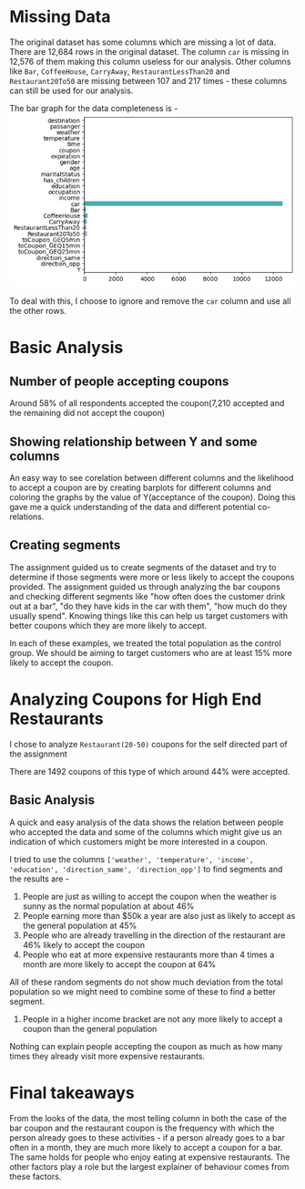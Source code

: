 # Missing Data

The original dataset has some columns which are missing a lot of data. There are 12,684 rows in the original dataset. The column `car` is missing in 12,576 of them making this column useless for our analysis. Other columns like `Bar`, `CoffeeHouse`, `CarryAway`, `RestaurantLessThan20` and `Restaurant20To50` are missing between 107 and 217 times - these columns can still be used for our analysis.

The bar graph for the data completeness is -  
![image info](./data/data_completeness.png "Data Completeness")

To deal with this, I choose to ignore and remove the `car` column and use all the other rows.

# Basic Analysis

## Number of people accepting coupons

Around 58% of all respondents accepted the coupon(7,210 accepted and the remaining did not accept the coupon)

## Showing relationship between Y and some columns

An easy way to see corelation between different columns and the likelihood to accept a coupon are by creating barplots for different columns and coloring the graphs by the value of Y(acceptance of the coupon). Doing this gave me a quick understanding of the data and different potential co-relations.

## Creating segments

The assignment guided us to create segments of the dataset and try to determine if those segments were more or less likely to accept the coupons provided. The assignment guided us through analyzing the bar coupons and checking different segments like "how often does the customer drink out at a bar", "do they have kids in the car with them", "how much do they usually spend". Knowing things like this can help us target customers with better coupons which they are more likely to accept.

In each of these examples, we treated the total population as the control group. We should be aiming to target customers who are at least 15% more likely to accept the coupon.

# Analyzing Coupons for High End Restaurants

I chose to analyze `Restaurant(20-50)` coupons for the self directed part of the assignment

There are 1492 coupons of this type of which around 44% were accepted.

## Basic Analysis

A quick and easy analysis of the data shows the relation between people who accepted the data and some of the columns which might give us an indication of which customers might be more interested in a coupon.

I tried to use the columns `['weather', 'temperature', 'income', 'education', 'direction_same', 'direction_opp']` to find segments and the results are -

1. People are just as willing to accept the coupon when the weather is sunny as the normal population at about 46%
2. People earning more than $50k a year are also just as likely to accept as the general population at 45%
3. People who are already travelling in the direction of the restaurant are 46% likely to accept the coupon
4. People who eat at more expensive restaurants more than 4 times a month are more likely to accept the coupon at 64%

All of these random segments do not show much deviation from the total population so we might need to combine some of these to find a better segment.

1. People in a higher income bracket are not any more likely to accept a coupon than the general population

Nothing can explain people accepting the coupon as much as how many times they already visit more expensive restaurants.

# Final takeaways

From the looks of the data, the most telling column in both the case of the bar coupon and the restaurant coupon is the frequency with which the person already goes to these activities - if a person already goes to a bar often in a month, they are much more likely to accept a coupon for a bar. The same holds for people who enjoy eating at expensive restaurants. The other factors play a role but the largest explainer of behaviour comes from these factors.